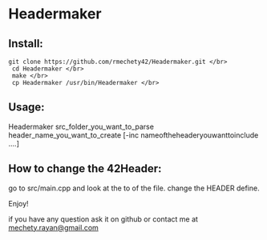 # Headermaker


## Install:
 ```
 git clone https://github.com/rmechety42/Headermaker.git </br>
  cd Headermaker </br>
  make </br>
  cp Headermaker /usr/bin/Headermaker </br>
```


## Usage:

  Headermaker src_folder_you_want_to_parse header_name_you_want_to_create [-inc nameoftheheaderyouwanttoinclude ....]
 
## How to change the 42Header:
  go to src/main.cpp and look at the to of the file. change the HEADER define.
  
  
  
Enjoy! 

if you have any question ask it on github or contact me at mechety.rayan@gmail.com

